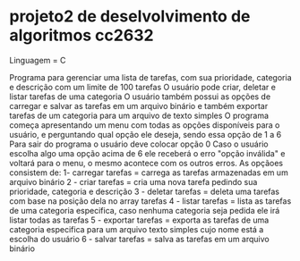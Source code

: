 # projeto2 de deselvolvimento de algoritmos cc2632
Linguagem = C

Programa para gerenciar uma lista de tarefas, com sua prioridade, categoria e descrição com um limite de 100 tarefas
O usuário pode criar, deletar e listar tarefas de uma categoria
O usuário também possui as opções de carregar e salvar as tarefas em um arquivo binário e também exportar tarefas de um categoria para um arquivo de texto simples
O programa começa apresentando um menu com todas as opções disponíveis para o usuário, e perguntando qual opção ele deseja, sendo essa opção de 1 a 6 
Para sair do programa o usuário deve colocar opção 0
Caso o usuário escolha algo uma opção acima de 6 ele receberá o erro "opção inválida" e voltará para o menu, o mesmo acontece com os outros erros.
As opçãoes consistem de:
1- carregar tarefas = carrega as tarefas armazenadas em um arquivo binário
2 - criar tarefas = cria uma nova tarefa pedindo sua prioridade, categoria e descrição
3 - deletar tarefas = deleta uma tarefas com base na posição dela no array tarefas
4 - listar tarefas = lista as tarefas de uma categoria especifica, caso nenhuma categoria seja pedida ele irá listar todas as tarefas
5 - exportar tarefas = exporta as tarefas de uma categoria especifica para um arquivo texto simples cujo nome está a escolha do usuário
6 - salvar tarefas = salva as tarefas em um arquivo binário
